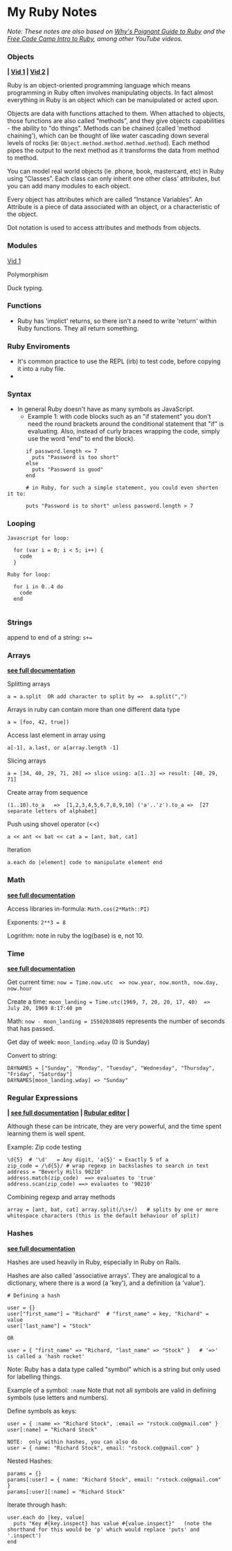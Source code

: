 # My Ruby Notes

*Note: These notes are also based on [Why's Poignant Guide to Ruby](https://poignant.guide/book/chapter-2.html) and the [Free Code Camp Intro to Ruby](https://youtu.be/t_ispmWmdjY), among other YouTube videos.*

### Objects

**| [Vid 1](https://youtu.be/Dji9ALCgfpM?t=1771)  | 
[Vid 2](https://youtu.be/t_ispmWmdjY?t=11671) |**

Ruby is an object-oriented programming language which means programming in Ruby often involves manipulating objects.  In fact almost everything in Ruby is an object which can be manuipulated or acted upon.

Objects are data with functions attached to them.  When attached to objects, those functions are also called “methods”, and they give objects capabilities - the ability to "do things".   Methods can be chained (called 'method chaining'), which can be thought of like water cascading down several levels of rocks (ie:  `Object.method.method.method.method`).  Each method pipes the output to the next method as it transforms the data from method to method.

You can model real world objects (ie. phone, book, mastercard, etc) in Ruby using “Classes”.  Each class can only inherit one other class’ attributes, but you can add many modules to each object.

Every object has attributes which are called “Instance Variables”.  An Attribute is a piece of data associated with an object, or a characteristic of the object. 

Dot notation is used to access attributes and methods from objects.

### Modules

[Vid 1](https://youtu.be/Dji9ALCgfpM?t=2063)

Polymorphism

Duck typing.

### Functions

- Ruby has 'implict' returns, so there isn't a need to write 'return' within Ruby functions.  They all return something.

### Ruby Enviroments

- It's common practice to use the REPL (irb) to test code, before copying it into a ruby file.
- 

### Syntax

- In general Ruby doesn't have as many symbols as JavaScript.
  - Example 1: with code blocks such as an "if statement" you don't need the round brackets around the conditional statement that "if" is evaluating.  Also, instead of curly braces wrapping the code, simply use the word "end" to end the block).
  
```
      if password.length <= 7
        puts "Password is too short"
      else
        puts "Password is good"
      end 
      
      # in Ruby, for such a simple statement, you could even shorten it to:
      
      puts "Password is to short" unless password.length > 7
```

### Looping

```
Javascript for loop:

  for (var i = 0; i < 5; i++) {
    code
  }

Ruby for loop:

  for i in 0..4 do 
    code
  end
        
```

### Strings

append to end of a string:
`s+=`




### Arrays

**[see full documentation](https://ruby-doc.org/core-2.7.0/Array.html)**

Splitting arrays

`a = a.split  OR add character to split by =>  a.split(",")`

Arrays in ruby can contain more than one different data type 

`a = [foo, 42, true])`

Access last element in array using 

`a[-1], a.last, or a[array.length -1]` 

Slicing arrays

`a = [34, 40, 29, 71, 20] => slice using: a[1..3] => result: [40, 29, 71]`

Create array from sequence

`(1..10).to_a   =>  [1,2,3,4,5,6,7,8,9,10]
('a'..'z').to_a =>  [27 separate letters of alphabet]`

Push using shovel operator (<<)

`a << ant << bat << cat
a = [ant, bat, cat]`

Iteration

`a.each do |element|
   code to manipulate element
 end`

### Math

**[see full documentation](https://ruby-doc.org/core-2.7.0/Math.html)**

Access libraries in-formula:  `Math.cos(2*Math::PI)`

Exponents:  `2**3 = 8` 

Logrithm: note in ruby the log(base) is e, not 10.

### Time

**[see full documentation](https://ruby-doc.org/core-2.7.0/Time.html)**

Get current time:  `now = Time.now.utc  => now.year, now.month, now.day, now.hour`

Create a time: `moon_landing = Time.utc(1969, 7, 20, 20, 17, 40)  => July 20, 1969 8:17:40 pm`

Math:  `now - moon_landing = 15502038405` represents the number of seconds that has passed.

Get day of week:  `moon_landing.wday`   (0 is Sunday)

Convert to string:  
```
DAYNAMES = ["Sunday", "Monday", "Tuesday", "Wednesday", "Thursday", "Friday", "Saturday"]
DAYNAMES[moon_landing.wday] => "Sunday"
```
### Regular Expressions

**| [see full documentation](https://ruby-doc.org/core-2.7.1/Regexp.html) | [Rubular editor](https://rubular.com) |**

Although these can be intricate, they are very powerful, and the time spent learning them is well spent.

Example: Zip code testing
```
\d{5}  # '\d'	= Any digit, 'a{5}' = Exactly 5 of a
zip_code = /\d{5}/ # wrap regexp in backslashes to search in text
address = "Beverly Hills 90210"
address.match(zip_code)  ==> evaluates to 'true'
address.scan(zip_code) ==> evaluates to '90210'
```
Combining regexp and array methods

`array = [ant, bat, cat]
array.split(/\s+/)   # splits by one or more whitespace characters (this is the default behaviour of split)`

### Hashes

**[see full documentation](https://ruby-doc.org/core-2.7.1/Hash.html)**

Hashes are used heavily in Ruby, especially in Ruby on Rails.

Hashes are also called 'associative arrays'. They are analogical to a dictionary, where there is a word (a 'key'), and a definition (a 'value'). 

```
# Defining a hash

user = {}
user["first_name"] = "Richard"  # "first_name" = key, "Richard" = value
user['last_name"] = "Stock"

OR

user = { "first_name" => "Richard, "last_name" => "Stock" }   # '=>' is called a 'hash rocket'
```

Note:  Ruby has a data type called "symbol" which is a string but only used for labelling things.

Example of a symbol: `:name`  Note that not all symbols are valid in defining symbols (use letters and numbers).

Define symbols as keys: 
```
user = { :name => "Richard Stock", :email => "rstock.co@gmail.com" }
user[:name] = "Richard Stock"

NOTE:  only within hashes, you can also do 
user = { name: "Richard Stock", email: "rstock.co@gmail.com" }
```

Nested Hashes:
```
params = {}
params[:user] = { name: "Richard Stock", email: "rstock.co@gmail.com" }
params[:user][:name] = "Richard Stock"
```
Iterate through hash:
```
user.each do |key, value|
  puts "Key #{key.inspect} has value #{value.inspect}"   (note the shorthand for this would be 'p' which would replace 'puts' and '.inspect')
end
```

